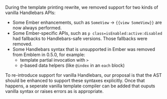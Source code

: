 During the template printing rewrite, we removed support for
two kinds of vanilla Handlebars APIs:

* Some Ember enhancements, such as `SomeView` -> `{{view SomeView}}` are now
  always performed.
* Some Ember-specific APIs, such as `p class=isEnabled:active:disabled` had
  fallbacks to Handlebars-safe versions. Those fallbacks were removed.
* Some Handlebars syntax that is unsupported in Ember was removed from Emblem in 0.5.0, for example:
    * template partial invocation with `>`
    * `@`-based data helpers (like `@index` in an `each` block)

To re-introduce support for vanilla Handlebars, our proposal is that the AST
should be enhanced to support these syntaxes explicitly. Once that happens,
a seperate vanilla template compiler can be added that ouputs vanilla
syntax or raises errors as is appropriate.

